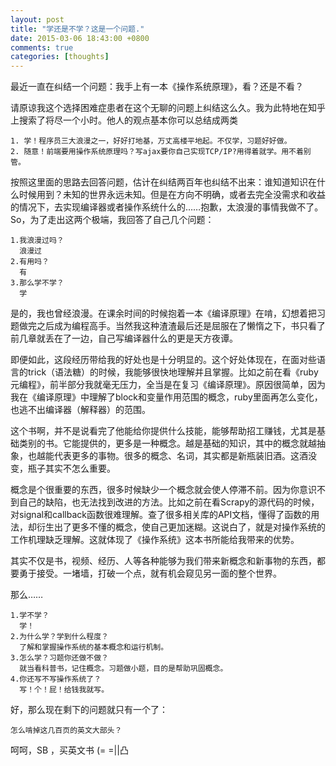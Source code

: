 ```yaml
---
layout: post
title: "学还是不学？这是一个问题."
date: 2015-03-06 18:43:00 +0800
comments: true
categories: [thoughts]
---
```


最近一直在纠结一个问题：我手上有一本《操作系统原理》，看？还是不看？

请原谅我这个选择困难症患者在这个无聊的问题上纠结这么久。我为此特地在知乎上搜索了将尽一个小时。他人的观点基本你可以总结成两类

```
1. 学！程序员三大浪漫之一，好好打地基，万丈高楼平地起。不仅学，习题好好做。
2. 随意！前端要用操作系统原理吗？写ajax要你自己实现TCP/IP?用得着就学。用不着别管。
```

按照这里面的思路去回答问题，估计在纠结两百年也纠结不出来：谁知道知识在什么时候用到？未知的世界永远未知。但是在方向不明确，或者去完全没需求和收益的情况下，去实现编译器或者操作系统什么的……抱歉，太浪漫的事情我做不了。So，为了走出这两个极端，我回答了自己几个问题：

```
1.我浪漫过吗？
  浪漫过
2.有用吗？
  有
3.那么学不学？
  学
```

是的，我也曾经浪漫。在课余时间的时候抱着一本《编译原理》在啃，幻想着把习题做完之后成为编程高手。当然我这种渣渣最后还是屈服在了懒惰之下，书只看了前几章就丢在了一边，自己写编译器什么的更是天方夜谭。

即便如此，这段经历带给我的好处也是十分明显的。这个好处体现在，在面对些语言的trick（语法糖）的时候，我能够很快地理解并且掌握。比如之前在看《ruby元编程》，前半部分我就毫无压力，全当是在复习《编译原理》。原因很简单，因为我在《编译原理》中理解了block和变量作用范围的概念，ruby里面再怎么变化，也逃不出编译器（解释器）的范围。

这个书啊，并不是说看完了他能给你提供什么技能，能够帮助招工赚钱，尤其是基础类别的书。它能提供的，更多是一种概念。越是基础的知识，其中的概念就越抽象，也越能代表更多的事物。很多的概念、名词，其实都是新瓶装旧酒。这酒没变，瓶子其实不怎么重要。

概念是个很重要的东西，很多时候缺少一个概念就会使人停滞不前。因为你意识不到自己的缺陷，也无法找到改进的方法。比如之前在看Scrapy的源代码的时候，对signal和callback函数很难理解。查了很多相关库的API文档，懂得了函数的用法，却衍生出了更多不懂的概念，使自己更加迷糊。这说白了，就是对操作系统的工作机理缺乏理解。这就体现了《操作系统》这本书所能给我带来的优势。

其实不仅是书，视频、经历、人等各种能够为我们带来新概念和新事物的东西，都要勇于接受。一堵墙，打破一个点，就有机会窥见另一面的整个世界。

那么……

```
1.学不学？
  学！
2.为什么学？学到什么程度？
  了解和掌握操作系统的基本概念和运行机制。
3.怎么学？习题你还做不做？
  就当看科普书，记住概念。习题做小题，目的是帮助巩固概念。
4.你还写不写操作系统了？
  写！个！屁！给钱我就写。
```

好，那么现在剩下的问题就只有一个了： 

```
怎么啃掉这几百页的英文大部头？
```
呵呵，SB ，买英文书 (= =||凸
